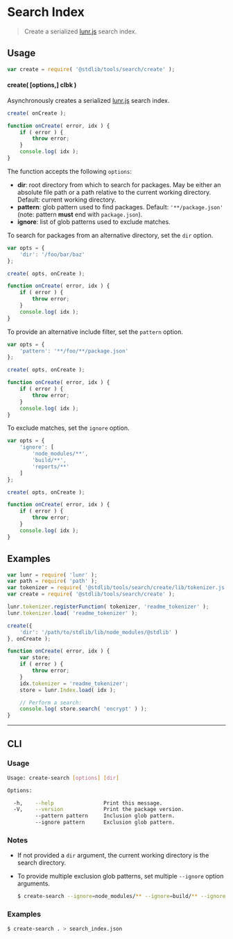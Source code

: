 # Search Index

> Create a serialized [lunr.js][lunr-js] search index.


<section class="usage">

## Usage

``` javascript
var create = require( '@stdlib/tools/search/create' );
```

#### create( \[options,\] clbk )

Asynchronously creates a serialized [lunr.js][lunr-js] search index.

``` javascript
create( onCreate );

function onCreate( error, idx ) {
    if ( error ) {
        throw error;
    }
    console.log( idx );
}
```

The function accepts the following `options`:

* __dir__: root directory from which to search for packages. May be either an absolute file path or a path relative to the current working directory. Default: current working directory.
* __pattern__: glob pattern used to find packages. Default: `'**/package.json'` (note: pattern __must__ end with `package.json`).
* __ignore__: list of glob patterns used to exclude matches.

To search for packages from an alternative directory, set the `dir` option.

``` javascript
var opts = {
    'dir': '/foo/bar/baz'
};

create( opts, onCreate );

function onCreate( error, idx ) {
    if ( error ) {
        throw error;
    }
    console.log( idx );
}
```

To provide an alternative include filter, set the `pattern` option.

``` javascript
var opts = {
    'pattern': '**/foo/**/package.json'
};

create( opts, onCreate );

function onCreate( error, idx ) {
    if ( error ) {
        throw error;
    }
    console.log( idx );
}
```

To exclude matches, set the `ignore` option.

``` javascript
var opts = {
    'ignore': [
        'node_modules/**',
        'build/**',
        'reports/**'
    ]
};

create( opts, onCreate );

function onCreate( error, idx ) {
    if ( error ) {
        throw error;
    }
    console.log( idx );
}
```

</section>

<!-- /.usage -->


<section class="examples">

## Examples

``` javascript
var lunr = require( 'lunr' );
var path = require( 'path' );
var tokenizer = require( '@stdlib/tools/search/create/lib/tokenizer.js' );
var create = require( '@stdlib/tools/search/create' );

lunr.tokenizer.registerFunction( tokenizer, 'readme_tokenizer' );
lunr.tokenizer.load( 'readme_tokenizer' );

create({
    'dir': '/path/to/stdlib/lib/node_modules/@stdlib' )
}, onCreate );

function onCreate( error, idx ) {
    var store;
    if ( error ) {
        throw error;
    }
    idx.tokenizer = 'readme_tokenizer';
    store = lunr.Index.load( idx );

    // Perform a search:
    console.log( store.search( 'encrypt' ) );
}
```

</section>

<!-- /.examples -->


---

<section class="cli">

## CLI

<section class="usage">

### Usage

``` bash
Usage: create-search [options] [dir]

Options:

  -h,    --help                Print this message.
  -V,    --version             Print the package version.
         --pattern pattern     Inclusion glob pattern.
         --ignore pattern      Exclusion glob pattern.
```

</section>

<!-- /.usage -->


<section class="notes">

### Notes

* If not provided a `dir` argument, the current working directory is the search directory.

* To provide multiple exclusion glob patterns, set multiple `--ignore` option arguments.

  ``` bash
  $ create-search --ignore=node_modules/** --ignore=build/** --ignore=reports/**
  ```

</section>

<!-- /.notes -->


<section class="examples">

### Examples

``` bash
$ create-search . > search_index.json
```

</section>

<!-- /.examples -->

</section>

<!-- /.cli -->


<section class="links">

[lunr-js]: http://lunrjs.com/

</section>

<!-- /.links -->
